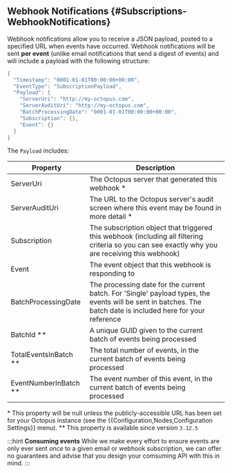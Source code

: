 ## Webhook Notifications {#Subscriptions-WebhookNotifications}

Webhook notifications allow you to receive a JSON payload, posted to a specified URL when events have occurred. Webhook notifications will be sent **per event** (unlike email notifications that send a digest of events) and will include a payload with the following structure:

```powershell
{
  "Timestamp": "0001-01-01T00:00:00+00:00",
  "EventType": "SubscriptionPayload",
  "Payload": {
    "ServerUri": "http://my-octopus.com",
    "ServerAuditUri": "http://my-octopus.com",
    "BatchProcessingDate": "0001-01-01T00:00:00+00:00",
    "Subscription": {},
    "Event": {}
  }
}
```

The `Payload` includes:

| Property         | Description |
| ---------------- | ----------- |
| ServerUri                | The Octopus server that generated this webhook \* |
| ServerAuditUri           | The URL to the Octopus server's audit screen where this event may be found in more detail \* |
| Subscription             | The subscription object that triggered this webhook (including all filtering criteria so you can see exactly why you are receiving this webhook) |
| Event                    | The event object that this webhook is responding to |
| BatchProcessingDate      | The processing date for the current batch. For 'Single' payload types, the events will be sent in batches. The batch date is included here for your reference |
| BatchId \**              | A unique GUID given to the current batch of events being processed | |
| TotalEventsInBatch \**   | The total number of events, in the current batch of events being processed | |
| EventNumberInBatch \**   | The event number of this event, in the current batch of events being processed | Single |

\* This property will be null unless the publicly-accessible URL has been set for your Octopus instance (see the {{Configuration,Nodes,Configuration Settings}} menu).
\** This property is available since version `3.12.5`

:::hint
**Consuming events**
While we make every effort to ensure events are only ever sent *once* to a given email or webhook subscription, we can offer no guarantees and advise that you design your comsuming API with this in mind.
:::
